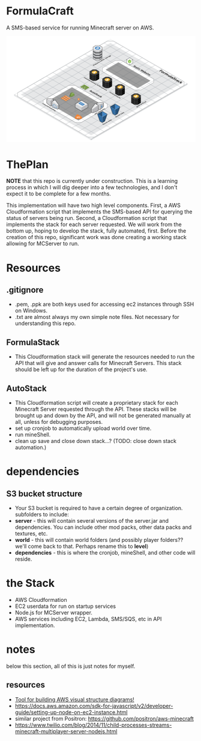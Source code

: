 # FormulaCraft
A SMS-based service for running Minecraft server on AWS.

![the project.](media/FormulaStack.png)

# ThePlan

**NOTE** that this repo is currently under construction. This is a learning process in which I will dig deeper into a few technologies, and I don't expect it to be complete for a few months.

This implementation will have two high level components. First, a AWS Cloudformation script that implements the SMS-based API for querying the status of servers being run. Second, a Cloudformation script that implements the stack for each server requested. We will work from the bottom up, hoping to develop the stack,  fully automated, first. Before the creation of this repo, significant work was done creating a working stack allowing for MCServer to run.

# Resources

## .gitignore
- .pem, .ppk are both keys used for accessing ec2 instances through SSH on Windows.
- .txt are almost always my own simple note files. Not necessary for understanding this repo.

## FormulaStack
- This Cloudformation stack will generate the resources needed to run the API that will give and answer calls for Minecraft Servers. This stack should be left up for the duration of the project's use.

## AutoStack
- This Cloudformation script will create a proprietary stack for each Minecraft Server requested through the API. These stacks will be brought up and down by the API, and will not be generated manually at all, unless for debugging purposes.
- set up cronjob to automatically upload world over time.
- run mineShell.
- clean up save and close down stack...? (TODO: close down stack automation.)

# dependencies

## S3 bucket structure
- Your S3 bucket is required to have a certain degree of organization. subfolders to include:
- **server** - this will contain several versions of the server.jar and dependencies. You can include other mod packs, other data packs and textures, etc.
- **world** - this will contain world folders (and possibly player folders?? we'll come back to that. Perhaps rename this to **level**)
- **dependencies** - this is where the cronjob, mineShell, and other code will reside.

# the Stack

- AWS Cloudformation
- EC2 userdata for run on startup services
- Node.js for MCServer wrapper.
- AWS services including EC2, Lambda, SMS/SQS, etc in API implementation.

# notes

below this section, all of this is just notes for myself.

## resources
- [Tool for building AWS visual structure diagrams!](https://cloudcraft.co/)
- https://docs.aws.amazon.com/sdk-for-javascript/v2/developer-guide/setting-up-node-on-ec2-instance.html
- similar project from Positron: https://github.com/positron/aws-minecraft
- https://www.twilio.com/blog/2014/11/child-processes-streams-minecraft-multiplayer-server-nodejs.html
